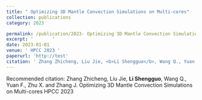 ```yaml
---
title: " Optimizing 3D Mantle Convection Simulations on Multi-cores"
collection: publications
category: 2023

permalink: /publication/2023- Optimizing 3D Mantle Convection Simulations on Multi-cores
excerpt: '       '
date: 2023-01-01
venue: ' HPCC 2023 '
paperurl: 'http://test'
citation: ' Zhang Zhicheng, Liu Jie, <b>Li Shengguo</b>, Wang Q., Yuan F., Zhu X. and Zhang J.  Optimizing 3D Mantle Convection Simulations on Multi-cores HPCC 2023  '
---
```



Recommended citation:  Zhang Zhicheng, Liu Jie, <b>Li Shengguo</b>, Wang Q., Yuan F., Zhu X. and Zhang J.  Optimizing 3D Mantle Convection Simulations on Multi-cores HPCC 2023  